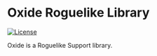 # Oxide Roguelike Library
[![License](https://img.shields.io/badge/License-Apache%202.0-blue.svg)](https://opensource.org/licenses/Apache-2.0)

Oxide is a Roguelike Support library.